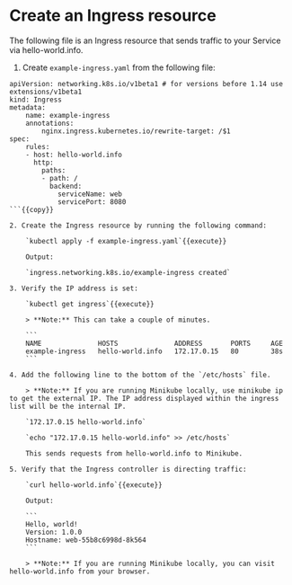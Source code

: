 # Create an Ingress resource
The following file is an Ingress resource that sends traffic to your Service via hello-world.info.

1. Create `example-ingress.yaml` from the following file:

```
apiVersion: networking.k8s.io/v1beta1 # for versions before 1.14 use extensions/v1beta1
kind: Ingress
metadata:
    name: example-ingress
    annotations:
        nginx.ingress.kubernetes.io/rewrite-target: /$1
spec:
    rules:
    - host: hello-world.info
      http:
        paths:
        - path: /
          backend:
            serviceName: web
            servicePort: 8080
```{{copy}}

2. Create the Ingress resource by running the following command:
    
    `kubectl apply -f example-ingress.yaml`{{execute}}

    Output:

    `ingress.networking.k8s.io/example-ingress created`

3. Verify the IP address is set:
    
    `kubectl get ingress`{{execute}}

    > **Note:** This can take a couple of minutes.

    ```
    NAME              HOSTS              ADDRESS       PORTS     AGE
    example-ingress   hello-world.info   172.17.0.15   80        38s
    ```

4. Add the following line to the bottom of the `/etc/hosts` file.

    > **Note:** If you are running Minikube locally, use minikube ip to get the external IP. The IP address displayed within the ingress list will be the internal IP.

    `172.17.0.15 hello-world.info`

    `echo "172.17.0.15 hello-world.info" >> /etc/hosts`

    This sends requests from hello-world.info to Minikube.

5. Verify that the Ingress controller is directing traffic:

    `curl hello-world.info`{{execute}}

    Output:

    ```
    Hello, world!
    Version: 1.0.0
    Hostname: web-55b8c6998d-8k564
    ```

    > **Note:** If you are running Minikube locally, you can visit hello-world.info from your browser.